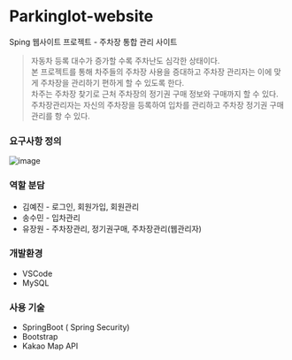 # Parkinglot-website
Sping 웹사이트 프로젝트 - 주차장 통합 관리 사이트   
> 자동차 등록 대수가 증가할 수록 주차난도 심각한 상태이다.   
본 프로젝트를 통해 차주들의 주차장 사용을 증대하고 주차장 관리자는 이에 맞게 주차장을 관리하기 편하게 할 수 있도록 한다.   
차주는 주차장 찾기로 근처 주차장의 정기권 구매 정보와 구매까지 할 수 있다.   
주차장관리자는 자신의 주차장을 등록하여 입차를 관리하고 주차장 정기권 구매 관리를 항 수 있다.

### 요구사항 정의
![image](https://user-images.githubusercontent.com/57592501/171367707-761147a4-3b54-4d1d-a8c4-c8ccd562dbee.png)

### 역할 분담
- 김예진 - 로그인, 회원가입, 회원관리
- 송수민 - 입차관리
- 유장원 - 주차장관리, 정기권구매, 주차장관리(웹관리자)

### 개발환경
- VSCode
- MySQL

### 사용 기술
- SpringBoot ( Spring Security)
- Bootstrap
- Kakao Map API


